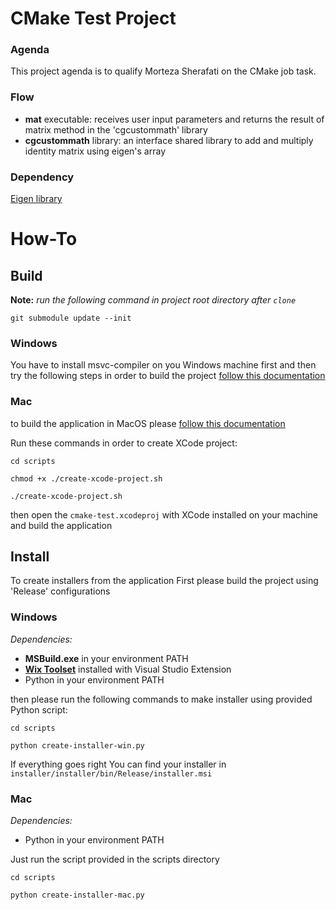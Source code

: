 # CMake Test Project

### Agenda
This project agenda is to qualify Morteza Sherafati on the CMake job task.

### Flow
* **mat** executable: receives user input parameters and returns the result of matrix method in the 'cgcustommath' library
* **cgcustommath** library: an interface shared library to add and multiply identity 
matrix using eigen's array

### Dependency
[Eigen library](https://gitlab.com/libeigen/eigen)

# How-To

## Build

**Note:** *run the following command in project root directory after ```clone```*

```git submodule update --init```

### Windows
You have to install msvc-compiler on you Windows machine first and then
try the following steps in order to build the project [follow this documentation](./docs/VSBuild.md)

### Mac
to build the application in MacOS please [follow this documentation](./docs/MacBuild.md)

Run these commands in order to create XCode project:

```cd scripts```

```chmod +x ./create-xcode-project.sh```

```./create-xcode-project.sh```

then open the ```cmake-test.xcodeproj``` with XCode installed on your machine and build the application

## Install
To create installers from the application First please build the project using 'Release' configurations

### Windows
*Dependencies:*

* **MSBuild.exe** in your environment PATH
* [**Wix Toolset**](https://wixtoolset.org/docs/wix3/) installed with Visual Studio Extension
* Python in your environment PATH

then please run the following commands to make installer using provided Python script:

```cd scripts```

```python create-installer-win.py```

If everything goes right You can find your installer in ```installer/installer/bin/Release/installer.msi```

### Mac
*Dependencies:*

* Python in your environment PATH

Just run the script provided in the scripts directory

```cd scripts```

```python create-installer-mac.py```
